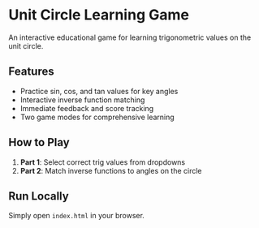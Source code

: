 # Unit Circle Learning Game

An interactive educational game for learning trigonometric values on the unit circle.

## Features
- Practice sin, cos, and tan values for key angles
- Interactive inverse function matching
- Immediate feedback and score tracking
- Two game modes for comprehensive learning

## How to Play
1. **Part 1**: Select correct trig values from dropdowns
2. **Part 2**: Match inverse functions to angles on the circle

## Run Locally
Simply open `index.html` in your browser.
